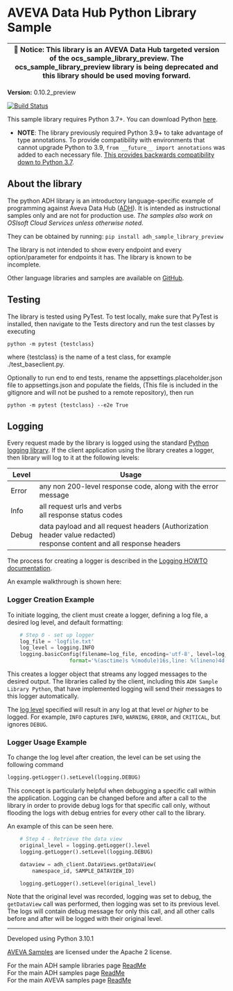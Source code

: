 # AVEVA Data Hub Python Library Sample

| :loudspeaker: **Notice**: This library is an AVEVA Data Hub targeted version of the ocs_sample_library_preview. The ocs_sample_library_preview library is being deprecated and this library should be used moving forward. |
| -------------------------------------------------------------------------------------------------------------------------------------------------------------------------------------------------------------------------- |

**Version:** 0.10.2_preview

[![Build Status](https://dev.azure.com/osieng/engineering/_apis/build/status/product-readiness/ADH/aveva.sample-adh-sample_libraries-python?branchName=main)](https://dev.azure.com/osieng/engineering/_build/latest?definitionId=4674&branchName=main)

This sample library requires Python 3.7+. You can download Python [here](https://www.python.org/downloads/).

- **NOTE**: The library previously required Python 3.9+ to take advantage of type annotations. To provide compatibility with environments that cannot upgrade Python to 3.9, `from __future__ import annotations` was added to each necessary file. [This provides backwards compatibility down to Python 3.7](https://docs.python.org/3/library/__future__.html).

## About the library

The python ADH library is an introductory language-specific example of programming against Aveva Data Hub ([ADH](https://www.osisoft.com/Solutions/OSIsoft-Cloud-Services/)). It is intended as instructional samples only and are not for production use. _The samples also work on OSIsoft Cloud Services unless otherwise noted._

They can be obtained by running: `pip install adh_sample_library_preview`

The library is not intended to show every endpoint and every option/parameter for endpoints it has. The library is known to be incomplete.

Other language libraries and samples are available on [GitHub](https://github.com/osisoft/OSI-Samples).

## Testing

The library is tested using PyTest. To test locally, make sure that PyTest is installed, then navigate to the Tests directory and run the test classes by executing 
```
python -m pytest {testclass} 
```

where {testclass} is the name of a test class, for example ./test_baseclient.py. 

Optionally to run end to end tests, rename the appsettings.placeholder.json file to appsettings.json and populate the fields, (This file is included in the gitignore and will not be pushed to a remote repository), then run 
```
python -m pytest {testclass} --e2e True
```

## Logging

Every request made by the library is logged using the standard [Python logging library](https://docs.python.org/3/library/logging.html). If the client application using the library creates a logger, then library will log to it at the following levels:

| Level | Usage                                                                                                                      |
| ----- | -------------------------------------------------------------------------------------------------------------------------- |
| Error | any non 200-level response code, along with the error message                                                              |
| Info  | all request urls and verbs <br/> all response status codes                                                                 |
| Debug | data payload and all request headers (Authorization header value redacted) <br/> response content and all response headers |

The process for creating a logger is described in the [Logging HOWTO documentation](https://docs.python.org/3/howto/logging.html).

An example walkthrough is shown here:

### Logger Creation Example

To initiate logging, the client must create a logger, defining a log file, a desired log level, and default formatting:

```python
    # Step 0 - set up logger
    log_file = 'logfile.txt'
    log_level = logging.INFO
    logging.basicConfig(filename=log_file, encoding='utf-8', level=log_level, datefmt='%Y-%m-%d %H:%M:%S',
                    format='%(asctime)s %(module)16s,line: %(lineno)4d %(levelname)8s | %(message)s')
```

This creates a logger object that streams any logged messages to the desired output. The libraries called by the client, including this `ADH Sample Library Python`, that have implemented logging will send their messages to this logger automatically.

The [log level](https://docs.python.org/3/library/logging.html#logging-levels) specified will result in any log at that level _or higher_ to be logged. For example, `INFO` captures `INFO`, `WARNING`, `ERROR`, and `CRITICAL`, but ignores `DEBUG`.

### Logger Usage Example

To change the log level after creation, the level can be set using the following command

```python
logging.getLogger().setLevel(logging.DEBUG)
```

This concept is particularly helpful when debugging a specific call within the application. Logging can be changed before and after a call to the library in order to provide debug logs for that specific call only, without flooding the logs with debug entries for every other call to the library.

An example of this can be seen here.

```python
    # Step 4 - Retrieve the data view
    original_level = logging.getLogger().level
    logging.getLogger().setLevel(logging.DEBUG)

    dataview = adh_client.DataViews.getDataView(
        namespace_id, SAMPLE_DATAVIEW_ID)

    logging.getLogger().setLevel(original_level)
```

Note that the original level was recorded, logging was set to debug, the `getDataView` call was performed, then logging was set to its previous level. The logs will contain debug message for only this call, and all other calls before and after will be logged with their original level.

---

Developed using Python 3.10.1

[AVEVA Samples](https://github.com/osisoft/OSI-samples) are licensed under the Apache 2 license.

For the main ADH sample libraries page [ReadMe](https://github.com/osisoft/OSI-Samples-ADH/blob/main/docs/SAMPLE_LIBRARIES.md)  
For the main ADH samples page [ReadMe](https://github.com/osisoft/OSI-Samples-ADH)  
For the main AVEVA samples page [ReadMe](https://github.com/osisoft/OSI-Samples)

